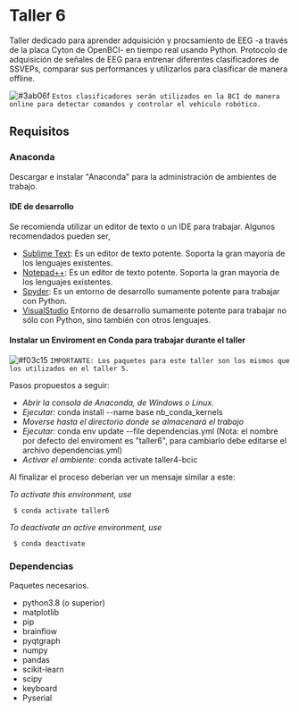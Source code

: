 # Taller 6

Taller dedicado para aprender adquisición y procsamiento de EEG -a través de la placa Cyton de OpenBCI- en tiempo real usando Python. Protocolo de adquisición de señales de EEG para entrenar diferentes clasificadores de SSVEPs, comparar sus performances y utilizarlos para clasificar  de manera offline. 

![#3ab06f](https://via.placeholder.com/15/3ab06f/000000?text=+) `Estos clasificadores serán utilizados en la BCI de manera online para detectar comandos y controlar el vehículo robótico.`

## Requisitos

### Anaconda

Descargar e instalar "Anaconda" para la administración de ambientes de trabajo.

#### IDE de desarrollo

Se recomienda utilizar un editor de texto o un IDE para trabajar. Algunos recomendados pueden ser,

- [Sublime Text](https://www.sublimetext.com/3): Es un editor de texto potente. Soporta la gran mayoría de los lenguajes existentes.
- [Notepad++](https://notepad-plus-plus.org/downloads/): Es un editor de texto potente. Soporta la gran mayoría de los lenguajes existentes.
- [Spyder](https://www.spyder-ide.org/): Es un entorno de desarrollo sumamente potente para trabajar con Python.
- [VisualStudio](https://code.visualstudio.com/) Entorno de desarrollo sumamente potente para trabajar no sólo con Python, sino también con otros lenguajes.

#### Instalar un Enviroment en Conda para trabajar durante el taller

![#f03c15](https://via.placeholder.com/15/f03c15/000000?text=+) `IMPORTANTE: Los paquetes para este taller son los mismos que los utilizados en el taller 5.`

Pasos propuestos a seguir:

- _Abrir la consola de Anaconda, de Windows o Linux._
- _Ejecutar:_ conda install --name base nb_conda_kernels
- _Moverse hasta el directorio donde se almacenará el trabajo_
- _Ejecutar:_ conda env update --file dependencias.yml (Nota: el nombre por defecto del enviroment es "taller6", para cambiarlo debe editarse el archivo dependencias.yml)
- _Activar el ambiente:_ conda activate taller4-bcic

Al finalizar el proceso deberían ver un mensaje similar a este:

_To activate this environment, use_

     $ conda activate taller6

_To deactivate an active environment, use_

     $ conda deactivate

### Dependencias

Paquetes necesarios.

- python3.8 (o superior)
- matplotlib
- pip
- brainflow
- pyqtgraph
- numpy
- pandas
- scikit-learn
- scipy
- keyboard
- Pyserial